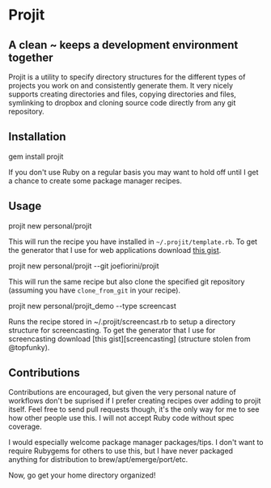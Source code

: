 # Projit
## A clean ~ keeps a development environment together

Projit is a utility to specify directory structures for the different types of projects you work on and consistently generate them. It very nicely supports creating directories and files, copying directories and files, symlinking to dropbox and cloning source code directly from any git repository.

## Installation

  gem install projit

If you don't use Ruby on a regular basis you may want to hold off until I get a chance to create some package manager recipes.

## Usage

  projit new personal/projit

This will run the recipe you have installed in `~/.projit/template.rb`. To get the generator that I use for web applications download [this gist][template].

  projit new personal/projit --git joefiorini/projit

This will run the same recipe but also clone the specified git repository (assuming you have `clone_from_git` in your recipe).

  projit new personal/projit\_demo --type screencast

Runs the recipe stored in ~/.projit/screencast.rb to setup a directory structure for screencasting. To get the generator that I use for screencasting download [this gist][screencasting] (structure stolen from @topfunky).

## Contributions

Contributions are encouraged, but given the very personal nature of workflows don't be suprised if I prefer creating recipes over adding to projit itself. Feel free to send pull requests though, it's the only way for me to see how other people use this. I will not accept Ruby code without spec coverage.

I would especially welcome package manager packages/tips. I don't want to require Rubygems for others to use this, but I have never packaged anything for distribution to brew/apt/emerge/port/etc.

Now, go get your home directory organized!

[template]: https://gist.github.com/1336554
[screencast]: https://gist.github.com/1336563
